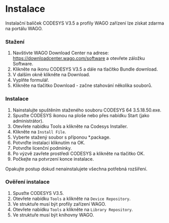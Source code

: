# Instalace

Instalační balíček CODESYS V3.5 a profily
WAGO zařízení lze získat zdarma na portálu
WAGO.

### Stažení

1.  Navštivte WAGO Download Center na adrese: <https://downloadcenter.wago.com/software> a otevřete záložku Software. 
2.  Klikněte na ikonu CODESYS V3.5 a dále na tlačítko Bundle download.
3.  V dalším okně klikněte na Download.
4.  Vyplňte formulář.
5.  Klikněte na tlačítko Download - začne stahování několika souborů.

### Instalace

1.  Nainstalujte spuštěním staženého souboru CODESYS 64 3.5.18.50.exe.
2.  Spusťte CODESYS ikonou na ploše nebo přes nabídku Start (jako administrátor).
3.  Otevřete nabídku Tools a klikněte na Codesys Installer.
4.  Klikněte na `Install File`.
5.  Vyberte stažený soubor s příponou *.package.
6.  Potvrďte instalaci kliknutím na OK.
7.  Potvrďte licenční podmínky.
8.  Po výzvě zavřete prostředí CODESYS a klikněte na tlačítko OK.
9.  Počkejte na potvrzení konce instalace.

Opakujte postup dokud nenainstalujete všechna potřebná rozšíření.

### Ověření instalace

1.  Spusťte CODESYS V3.5.
2.  Otevřete nabídku `Tools` a klikněte na `Device Repository`.
3.  Ve struktuře musí být profily zařízení WAGO.
4.  Otevřete nabídku `Tools` a klikněte na `Library Repository`.
5.  Ve struktuře musí být knihovny WAGO.